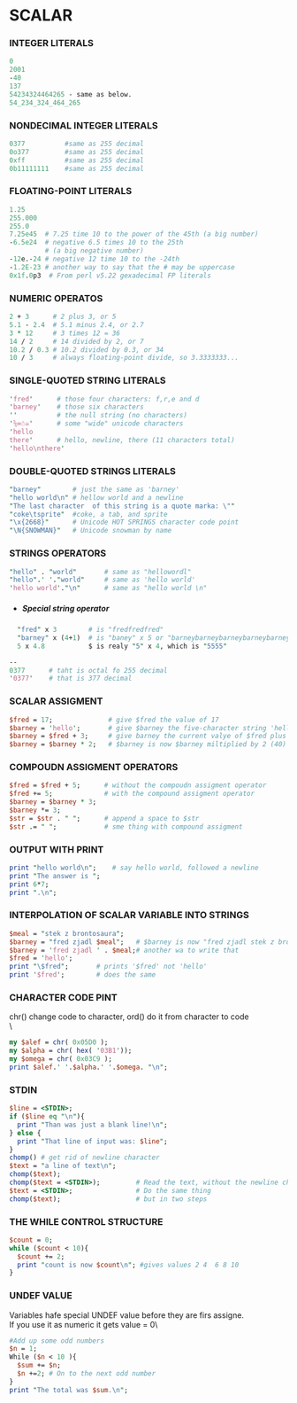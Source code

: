 # SCALAR

### INTEGER LITERALS
```perl
0
2001
-40
137
54234324464265 - same as below.
54_234_324_464_265
```

### NONDECIMAL INTEGER LITERALS
```perl
0377          #same as 255 decimal
0o377         #same as 255 decimal
0xff          #same as 255 decimal
0b11111111    #same as 255 decimal
```

### FLOATING-POINT LITERALS
```perl
1.25
255.000
255.0
7.25e45  # 7.25 time 10 to the power of the 45th (a big number)
-6.5e24  # negative 6.5 times 10 to the 25th
         # (a big negative number)
-12e.-24 # negative 12 time 10 to the -24th
-1.2E-23 # another way to say that the # may be uppercase
0x1f.0p3  # From perl v5.22 gexadecimal FP literals
```

### NUMERIC OPERATOS
```perl
2 + 3      # 2 plus 3, or 5
5.1 - 2.4  # 5.1 minus 2.4, or 2.7
3 * 12     # 3 times 12 = 36
14 / 2     # 14 divided by 2, or 7
10.2 / 0.3 # 10.2 divided by 0.3, or 34
10 / 3     # always floating-point divide, so 3.3333333...
```

### SINGLE-QUOTED STRING LITERALS
```perl
'fred'      # those four characters: f,r,e and d
'barney'    # those six characters
''          # the null string (no characters)
'⅚∞☃☠'      # some "wide" unicode characters
'hello
there'      # hello, newline, there (11 characters total)
'hello\nthere'
```

### DOUBLE-QUOTED STRINGS LITERALS
```perl
"barney"        # just the same as 'barney'
"hello world\n" # hellow world and a newline
"The last character  of this string is a quote marka: \""
"coke\tsprite"  #coke, a tab, and sprite
"\x{2668}"      # Unicode HOT SPRINGS character code point
"\N{SNOWMAN}"   # Unicode snowman by name
```

### STRINGS OPERATORS
```perl
"hello" . "world"       # same as "hellowordl"
"hello".' '."world"     # same as 'hello world'
'hello world'."\n"      # same as "hello world \n"
```

+ #####  Special string operator
```perl
  "fred" x 3        # is "fredfredfred"
  "barney" x (4+1)  # is "baney" x 5 or "barneybarneybarneybarneybarney"
  5 x 4.8           $ is realy "5" x 4, which is "5555"

--
0377      # taht is octal fo 255 decimal
'0377'    # that is 377 decimal
```

### SCALAR ASSIGMENT
```perl
$fred = 17;              # give $fred the value of 17
$barney = 'hello';       # give $barney the five-character string 'hello'
$barney = $fred + 3;     # give barney the current valye of $fred plus 3 (20)
$barney = $barney * 2;   # $barney is now $barney miltiplied by 2 (40)
```

### COMPOUDN ASSIGMENT OPERATORS
```perl
$fred = $fred + 5;      # without the compoudn assigment operator
$fred += 5;             # with the compound assigment operator
$barney = $barney * 3;
$barney *= 3;
$str = $str . " ";      # append a space to $str
$str .= " ";            # sme thing with compound assigment
```

### OUTPUT WITH PRINT
```perl
print "hello world\n";    # say hello world, followed a newline
print "The answer is ";
print 6*7;
print ".\n";
```

### INTERPOLATION OF SCALAR VARIABLE INTO STRINGS
```perl
$meal = "stek z brontosaura";
$barney = "fred zjadl $meal";   # $barney is now "fred zjadl stek z brontozaura"
$barney = 'fred zjadl ' . $meal;# another wa to write that
$fred = 'hello';
print "\$fred";       # prints '$fred' not 'hello'
print '$fred';        # does the same
```

### CHARACTER CODE PINT
chr() change code to character, ord() do it from character to code\
\
```perl
my $alef = chr( 0x05D0 );
my $alpha = chr( hex( '03B1'));
my $omega = chr( 0x03C9 );
print $alef.' '.$alpha.' '.$omega. "\n";
```

### STDIN
```perl
$line = <STDIN>;
if ($line eq "\n"){
  print "Than was just a blank line!\n";
} else {
  print "That line of input was: $line";
}
chomp() # get rid of newline character
$text = "a line of text\n";
chomp($text);
chomp($text = <STDIN>);         # Read the text, without the newline char.
$text = <STDIN>;                # Do the same thing
chomp($text);                   # but in two steps
```

### THE WHILE CONTROL STRUCTURE
```perl
$count = 0;
while ($count < 10){
  $count += 2;
  print "count is now $count\n"; #gives values 2 4  6 8 10
}
```

### UNDEF VALUE
Variables hafe special UNDEF value before they are firs assigne.\
If you use it as numeric it gets value = 0\
```perl
#Add up some odd numbers
$n = 1;
While ($n < 10 ){
  $sum += $n; 
  $n +=2; # On to the next odd number
}
print "The total was $sum.\n";
```
